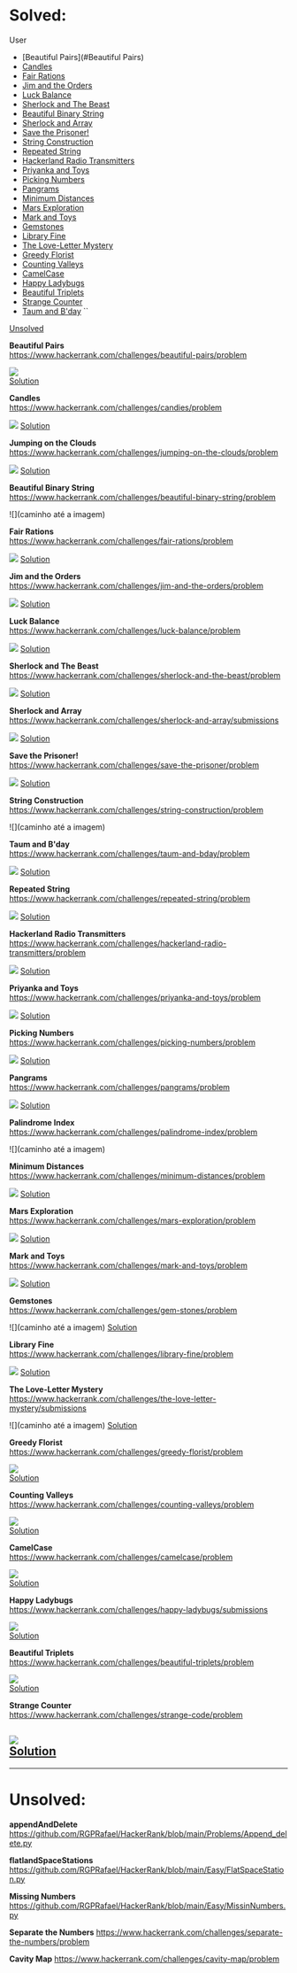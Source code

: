 # Solved:
User
- [Beautiful Pairs](#Beautiful Pairs)
- [Candles](**Candles**)
- [Fair Rations](**Fair-Rations**)
- [Jim and the Orders](**Jim-and-the-Orders**)
- [Luck Balance](**Luck-Balance**)
- [Sherlock and The Beast](**Sherlock-and-The-Beast**)
- [Beautiful Binary String](**Beautiful-Binary-String**)
- [Sherlock and Array](**Jumping-on-the-Clouds**)
- [Save the Prisoner!](**Jumping-on-the-Clouds**)
- [String Construction](**Jumping-on-the-Clouds**)
- [Repeated String](**Jumping-on-the-Clouds**)
- [Hackerland Radio Transmitters](**Jumping-on-the-Clouds**)
- [Priyanka and Toys](**Jumping-on-the-Clouds**)
- [Picking Numbers](**Jumping-on-the-Clouds**)
- [Pangrams](**Jumping-on-the-Clouds**)
- [Minimum Distances](**Jumping-on-the-Clouds**)
- [Mars Exploration](**Jumping-on-the-Clouds**)
- [Mark and Toys](**Jumping-on-the-Clouds**)
- [Gemstones](**Jumping-on-the-Clouds**)
- [Library Fine](**Jumping-on-the-Clouds**)
- [The Love-Letter Mystery](**Jumping-on-the-Clouds**)
- [Greedy Florist](**Jumping-on-the-Clouds**)
- [Counting Valleys](**Jumping-on-the-Clouds**)
- [CamelCase](**Jumping-on-the-Clouds**)
- [Happy Ladybugs](**Jumping-on-the-Clouds**)
- [Beautiful Triplets](**Jumping-on-the-Clouds**)
- [Strange Counter](**Jumping-on-the-Clouds**)
- [Taum and B'day](**Taum-and-B'day**)
``




[Unsolved](**Unsolved**)

**Beautiful Pairs**  
https://www.hackerrank.com/challenges/beautiful-pairs/problem  

![](https://github.com/RGPRafael/HackerRank/blob/main/imgs%20e%20links/BeatifulPairs/Beautiful%20Pairs%20Enunciado.png)  
[Solution](https://github.com/RGPRafael/HackerRank/blob/main/Problems/BT.py)

**Candles**  
https://www.hackerrank.com/challenges/candies/problem  

![](https://github.com/RGPRafael/HackerRank/blob/main/imgs%20e%20links/Candles/Candles%20enunciado.png)
[Solution](https://github.com/RGPRafael/HackerRank/blob/main/Easy/Candies.py)

**Jumping on the Clouds**  
https://www.hackerrank.com/challenges/jumping-on-the-clouds/problem  

![](https://github.com/RGPRafael/HackerRank/blob/main/imgs%20e%20links/Jumping%20On%20Clouds/Jumping%20On%20Clouds%20Enunciado.png)
[Solution](https://github.com/RGPRafael/HackerRank/blob/main/Easy/Clouds_again.py)  

**Beautiful Binary String**  
https://www.hackerrank.com/challenges/beautiful-binary-string/problem  

![](caminho até a imagem)
[]()  

**Fair Rations**   
https://www.hackerrank.com/challenges/fair-rations/problem  

![](https://github.com/RGPRafael/HackerRank/blob/main/imgs%20e%20links/Fair%20Rations/FR%20Enunciado.png)
[Solution](https://github.com/RGPRafael/HackerRank/blob/main/Easy/FAir%20Rations.py)  

**Jim and the Orders**  
https://www.hackerrank.com/challenges/jim-and-the-orders/problem  

![](https://github.com/RGPRafael/HackerRank/blob/main/imgs%20e%20links/Jim%20and%20the%20Orders/JO%20enunciado.png)
[Solution](https://github.com/RGPRafael/HackerRank/blob/main/Easy/Jim_Orders.py)  

**Luck Balance**  
https://www.hackerrank.com/challenges/luck-balance/problem  

![](https://github.com/RGPRafael/HackerRank/blob/main/imgs%20e%20links/Luck/luck%20enunciado.png)
[Solution](https://github.com/RGPRafael/HackerRank/blob/main/Easy/LuckB.py)  

**Sherlock and The Beast**  
https://www.hackerrank.com/challenges/sherlock-and-the-beast/problem  

![](https://github.com/RGPRafael/HackerRank/blob/main/imgs%20e%20links/Serlock%20and%20the%20beast/Enunciado.png)
[Solution](https://github.com/RGPRafael/HackerRank/blob/main/Easy/Sherlock_The_Beast.py)  


**Sherlock and Array**  
https://www.hackerrank.com/challenges/sherlock-and-array/submissions  

![](https://github.com/RGPRafael/HackerRank/blob/main/imgs%20e%20links/Sherlock%20and%20array/enunciado.png)
[Solution](https://github.com/RGPRafael/HackerRank/blob/main/Easy/Sherlock_array.py)  


**Save the Prisoner!**  
https://www.hackerrank.com/challenges/save-the-prisoner/problem  

![](https://github.com/RGPRafael/HackerRank/blob/main/imgs%20e%20links/Save%20the%20Prisoner!/Enunciado.png)
[Solution](https://github.com/RGPRafael/HackerRank/blob/main/Easy/saveprisioner.py)  


**String Construction**  
https://www.hackerrank.com/challenges/string-construction/problem  

![](caminho até a imagem)
[]()  


**Taum and B'day**  
https://www.hackerrank.com/challenges/taum-and-bday/problem  

![](https://github.com/RGPRafael/HackerRank/blob/main/imgs%20e%20links/Taum%20and%20Bday/Enunciado.png)
[Solution](https://github.com/RGPRafael/HackerRank/blob/main/Easy/taum_bday.py)  


**Repeated String**  
https://www.hackerrank.com/challenges/repeated-string/problem  

![](https://github.com/RGPRafael/HackerRank/blob/main/imgs%20e%20links/Repeated%20String/Enunciado.png)
[Solution](https://github.com/RGPRafael/HackerRank/blob/main/Easy/repeted_strings.py)  


**Hackerland Radio Transmitters**  
https://www.hackerrank.com/challenges/hackerland-radio-transmitters/problem  

![](https://github.com/RGPRafael/HackerRank/blob/main/imgs%20e%20links/Hackerland%20Radio%20Transmitters/Enunciado.png)
[Solution](https://github.com/RGPRafael/HackerRank/blob/main/Easy/radio_transmiter.py)  


**Priyanka and Toys**  
https://www.hackerrank.com/challenges/priyanka-and-toys/problem  

![](https://github.com/RGPRafael/HackerRank/blob/main/imgs%20e%20links/Priyanka%20and%20Toys/Enunciado.png)
[Solution](https://github.com/RGPRafael/HackerRank/blob/main/Easy/priyanka_and_toys.py)  


**Picking Numbers**  
https://www.hackerrank.com/challenges/picking-numbers/problem  

![](https://github.com/RGPRafael/HackerRank/blob/main/imgs%20e%20links/Picking%20Numbers/Enunciado.png)
[Solution](https://github.com/RGPRafael/HackerRank/blob/main/Easy/picking_number.py)  

**Pangrams**  
https://www.hackerrank.com/challenges/pangrams/problem  

![](https://github.com/RGPRafael/HackerRank/blob/main/imgs%20e%20links/Pangrams/Enunciado.png)
[Solution](httpsgithub.comRGPRafaelHackerRankblobmainEasypanagram.py)  

**Palindrome Index**  
https://www.hackerrank.com/challenges/palindrome-index/problem  

![](caminho até a imagem)
[]()  

**Minimum Distances**  
https://www.hackerrank.com/challenges/minimum-distances/problem  

![](https://github.com/RGPRafael/HackerRank/blob/main/imgs%20e%20links/Minimum%20Distances/Enunciado.png)
[Solution](https://github.com/RGPRafael/HackerRank/blob/main/Easy/minimum_distances.py)  

**Mars Exploration**  
https://www.hackerrank.com/challenges/mars-exploration/problem  

![](https://github.com/RGPRafael/HackerRank/blob/main/imgs%20e%20links/Mars%20Exploration/Enunciado.png)
[Solution](httpsgithub.comRGPRafaelHackerRankblobmainEasymars_exp.py)  

**Mark and Toys**  
https://www.hackerrank.com/challenges/mark-and-toys/problem  

![](https://github.com/RGPRafael/HackerRank/blob/main/imgs%20e%20links/Mark%20and%20Toys/Enuncaido.png)
[Solution](https://github.com/RGPRafael/HackerRank/blob/main/Problems/mark_toys.py)  

**Gemstones**  
https://www.hackerrank.com/challenges/gem-stones/problem  

![](caminho até a imagem)
[Solution](https://github.com/RGPRafael/HackerRank/blob/main/Problems/gemstone.py)  

**Library Fine**  
https://www.hackerrank.com/challenges/library-fine/problem  

![](https://github.com/RGPRafael/HackerRank/blob/main/imgs%20e%20links/Library%20Fine/Enunciado.png)
[Solution](https://github.com/RGPRafael/HackerRank/blob/main/Problems/librarfine.py)  

**The Love-Letter Mystery**  
https://www.hackerrank.com/challenges/the-love-letter-mystery/submissions  

![](caminho até a imagem)
[Solution]()  

**Greedy Florist**  
https://www.hackerrank.com/challenges/greedy-florist/problem  

![](https://github.com/RGPRafael/HackerRank/blob/main/imgs%20e%20links/Greedy%20Florist/Enunicado.png)  
[Solution](https://github.com/RGPRafael/HackerRank/blob/main/Problems/florist_gredy.py)    

**Counting Valleys**  
https://www.hackerrank.com/challenges/counting-valleys/problem  

![](https://github.com/RGPRafael/HackerRank/blob/main/imgs%20e%20links/Counting%20Valleys/Enunciado.png)  
[Solution](https://github.com/RGPRafael/HackerRank/blob/main/Easy/conting_vales.py)  

**CamelCase**  
https://www.hackerrank.com/challenges/camelcase/problem  

![](https://github.com/RGPRafael/HackerRank/blob/main/imgs%20e%20links/Camelcase/Enunciado.png)  
[Solution](httpsgithub.comRGPRafaelHackerRankblobmainProblemscamelcase.py)  

**Happy Ladybugs**  
https://www.hackerrank.com/challenges/happy-ladybugs/submissions  

![](https://github.com/RGPRafael/HackerRank/blob/main/imgs%20e%20links/Happy%20LadyBugs/Enunciado.png)  
[Solution](https://github.com/RGPRafael/HackerRank/blob/main/Problems/bugs.py)  

**Beautiful Triplets**  
https://www.hackerrank.com/challenges/beautiful-triplets/problem  

![](https://github.com/RGPRafael/HackerRank/blob/main/imgs%20e%20links/Beautiful%20Triplets/Enunciado.png)  
[Solution](httpsgithub.comRGPRafaelHackerRankblobmainProblemsbeautiflTriples.py) 

**Strange Counter**  
https://www.hackerrank.com/challenges/strange-code/problem  

![](https://github.com/RGPRafael/HackerRank/blob/main/imgs%20e%20links/Strange%20conter/Enunciado.png)  
[Solution](https://github.com/RGPRafael/HackerRank/blob/main/Problems/Strange_code.py)  
-------------------------------------------------------------------------------------------------------------------------------------
-------------------------------------------------------------------------------------------------------------------------------------

# Unsolved:  
**appendAndDelete**
https://github.com/RGPRafael/HackerRank/blob/main/Problems/Append_delete.py  

**flatlandSpaceStations**
https://github.com/RGPRafael/HackerRank/blob/main/Easy/FlatSpaceStation.py

**Missing Numbers**
https://github.com/RGPRafael/HackerRank/blob/main/Easy/MissinNumbers.py

**Separate the Numbers**
https://www.hackerrank.com/challenges/separate-the-numbers/problem

**Cavity Map**
https://www.hackerrank.com/challenges/cavity-map/problem


